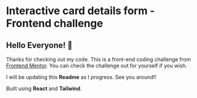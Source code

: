 # Interactive card details form - Frontend challenge

## Hello Everyone! 👋

Thanks for checking out my code. This is a front-end coding challenge from [Frontend Mentor](https://www.frontendmentor.io/challenges/interactive-card-details-form-XpS8cKZDWw). You can check the challenge out for yourself if you wish.

I will be updating this **Readme** as I progress. See you around!!

Built using **React** and **Tailwind**.